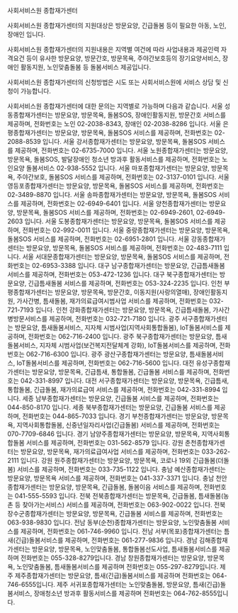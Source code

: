 사회서비스원 종합재가센터

사회서비스원 종합재가센터의 지원대상은 방문요양, 긴급돌봄 등이 필요한 아동, 노인, 장애인 입니다.

사회서비스원 종합재가센터의 지원내용은 지역별 여건에 따라 사업내용과 제공인력 자격요건 등이 유사한 방문요양, 방문간호, 방문목욕, 주야간보호등의 장기요양서비스, 장애인 활동지원, 노인맞춤돌봄 등 돌봄서비스 제공입니다.

사회서비스원 종합재가센터의 신청방법은 시도 또는 사회서비스원에 서비스 상담 및 신청이 가능합니다.

사회서비스원 종합재가센터에 대한 문의는 지역별로 가능하며 다음과 같습니다.
서울 성동종합재가센터는 방문요양, 방문목욕, 돌봄SOS, 장애인활동지원, 방문간호 서비스를 제공하며, 전화번호는 노인 02-2038-8343, 장애인 02-2038-8286 입니다.
서울 은평종합재가센터는 방문요양, 방문목욕, 돌봄SOS 서비스를 제공하며, 전화번호는 02-2088-8539 입니다.
서울 강서종합재가센터는 방문요양, 방문목욕, 돌봄SOS 서비스를 제공하며, 전화번호는 02-6735-7000 입니다.
서울 노원종합재가센터는 방문요양, 방문목욕, 돌봄SOS, 발달장애인 청소년 방과후 활동서비스를 제공하며, 전화번호는 노인요양 돌봄서비스 02-938-5552 입니다.
서울 마포종합재가센터는 방문요양, 방문목욕, 주야간보호, 돌봄SOS 서비스를 제공하며, 전화번호는 02-3137-0101 입니다.
서울 영등포종합재가센터는 방문요양, 방문목욕, 돌봄SOS 서비스를 제공하며, 전화번호는 02-3489-8870 입니다.
서울 송파종합재가센터는 방문요양, 방문목욕, 돌봄SOS 서비스를 제공하며, 전화번호는 02-6949-6401 입니다.
서울 양천종합재가센터는 방문요양, 방문목욕, 돌봄SOS 서비스를 제공하며, 전화번호는 02-6949-2601, 02-6949-2603 입니다.
서울 도봉종합재가센터는 방문요양, 방문목욕, 돌봄SOS 서비스를 제공하며, 전화번호는 02-992-0011 입니다.
서울 중랑종합재가센터는 방문요양, 방문목욕, 돌봄SOS 서비스를 제공하며, 전화번호는 02-6951-2801 입니다.
서울 강동종합재가센터는 방문요양, 방문목욕, 돌봄SOS 서비스를 제공하며, 전화번호는 02-483-7111 입니다.
서울 서대문종합재가센터는 방문요양, 방문목욕, 돌봄SOS 서비스를 제공하며, 전화번호는 02-6953-3388 입니다.
대구 남구종합재가센터는 방문요양, 긴급틈새돌봄 서비스를 제공하며, 전화번호는 053-472-1236 입니다.
대구 북구종합재가센터는 방문요양, 긴급틈새돌봄 서비스를 제공하며, 전화번호는 053-324-2235 입니다.
인천 부평종합재가센터는 방문요양, 방문목욕, 방문간호, 이동지원(사랑의열매), 장애인활동지원, 가사간병, 틈새돌봄, 재가의료급여시범사업 서비스를 제공하며, 전화번호는 032-721-7193 입니다.
인천 강화종합재가센터는 방문요양, 방문목욕, 긴급틈새돌봄, 가사간병방문서비스를 제공하며, 전화번호는 032-721-7180 입니다.
광주 서구종합재가센터는 방문요양, 틈새돌봄서비스, 지자체 시범사업(지역사회통합돌봄), IoT돌봄서비스를 제공하며, 전화번호는 062-716-2400 입니다.
광주 북구종합재가센터는 방문요양, 틈새돌봄서비스, 지자체 시범사업(보건복지전달체계 강화), IoT돌봄서비스를 제공하며, 전화번호는 062-716-6300 입니다.
광주 광산구종합재가센터는 방문요양, 틈새돌봄서비스, IoT돌봄서비스를 제공하며, 전화번호는 062-716-5600 입니다.
대전 유성구종합재가센터는 방문요양, 방문목욕, 긴급틈새, 통합돌봄, 긴급돌봄 서비스를 제공하며, 전화번호는 042-331-8997 입니다.
대전 서구종합재가센터는 방문요양, 방문목욕, 긴급틈새, 통합돌봄, 긴급돌봄, 재가의료급여 서비스를 제공하며, 전화번호는 042-331-8994 입니다.
세종 남부종합재가센터는 방문요양, 긴급돌봄 서비스를 제공하며, 전화번호는 044-850-8170 입니다.
세종 북부종합재가센터는 방문요양, 긴급돌봄 서비스를 제공하며, 전화번호는 044-865-7033 입니다.
경기 부천종합재가센터는 방문요양, 방문목욕, 지역사회통합돌봄, 신중년일자리사업(긴급돌봄) 서비스를 제공하며, 전화번호는 070-7709-6846 입니다.
경기 남양주종합재가센터는 방문요양, 방문목욕, 지역사회통합돌봄 서비스를 제공하며, 전화번호는 031-562-8579 입니다.
강원 춘천종합재가센터는 방문요양, 방문목욕, 재가의료급여사업 서비스를 제공하며, 전화번호는 033-262-2111 입니다.
강원 원주종합재가센터는 방문요양, 방문목욕, 코로나 19외 긴급돌봄(더돌봄) 서비스를 제공하며, 전화번호는 033-735-1122 입니다.
충남 예산종합재가센터는 방문요양, 방문목욕 서비스를 제공하며, 전화번호는 041-337-3371 입니다.
충남 천안종합재가센터는 방문요양, 방문목욕, 긴급돌봄, 돌봄이음 서비스를 제공하며, 전화번호는 041-555-5593 입니다.
전북 전북종합재가센터는 방문목욕, 긴급돌봄, 틈새돌봄(농촌 등 찾아가는서비스) 서비스를 제공하며, 전화번호는 063-902-0022 입니다.
전북 장수군종합재가센터는 방문요양, 방문목욕, 긴급돌봄 서비스를 제공하며, 전화번호는 063-938-9830 입니다.
전남 동부(순천)종합재가센터는 방문요양, 노인맞춤돌봄 서비스를 제공하며, 전화번호는 061-746-9960 입니다.
전남 서부(목포)종합재가센터는 틈새(긴급)돌봄서비스를 제공하며, 전화번호는 061-277-9836 입니다.
경남 김해종합재가센터는 방문요양, 방문목욕, 노인맞춤돌봄, 통합돌봄선도사업, 틈새돌봄서비스를 제공하며 전화번호는 055-328-8279입니다.
경남 창원종합재가센터는 방문요양, 방문목욕, 노인맞춤돌봄, 틈새돌봄서비스를 제공하며 전화번호는 055-297-8279입니다.
제주 제주종합재가센터는 방문요양, 틈새(긴급)돌봄서비스를 제공하며 전화번호는 064-746-6555입니다.
제주 서귀포종합재가센터는 노인맞춤돌봄, 방문요양, 틈새(긴급)돌봄서비스, 장애청소년 방과후 활동서비스를 제공하며 전화번호는 064-762-8555입니다.
